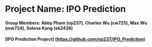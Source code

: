 # Project Name: IPO Prediction
#### Group Members: Abby Pham (vp237), Charles Wu (cw725), Max Wu (mw734), Selena Kang (sk2426)
#### [IPO Prediction Project] (https://github.com/vp237/IPO_Prediction)
